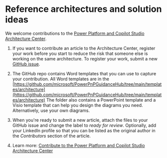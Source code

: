 # Reference architectures and solution ideas

We welcome contributions to the [Power Platform and Copilot Studio Architecture Center](https://learn.microsoft.com/power-platform/architecture/). 

1. If you want to contribute an article to the Architecture Center, register your work before you start to reduce the risk that someone else is working on the same architecture.  To register your work, submit a new [GitHub issue](https://github.com/microsoft/PowerPnPGuidanceHub/issues/new?template=new_architecture_submission.yml).
1. The GitHub repo contains Word templates that you can use to capture your contribution. All Word templates are in the [https://github.com/microsoft/PowerPnPGuidanceHub/tree/main/templates/architecture](https://github.com/microsoft/PowerPnPGuidanceHub/tree/main/templates/architecture) The folder also contains a PowerPoint template and a Visio template that can help you design the diagrams you need. Alternatively, use your own diagrams.
1. When you're ready to submit a new article, attach the files to your GitHub issue and change the label to *ready for review*. Optionally, add your LinkedIn profile so that you can be listed as the original author in the *Contributors* section of the article.

2. Learn more: [Contribute to the Power Platform and Copilot Studio Architecture Center](https://learn.microsoft.com/power-platform/architecture/contribute)
